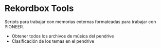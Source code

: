 # Rekordbox Tools 

Scripts para trabajar con memorias externas formateadas para trabajar con PIONEER.
- Obtener todos los archivos de música del pendrive
- Clasificación de los temas en el pendrive
